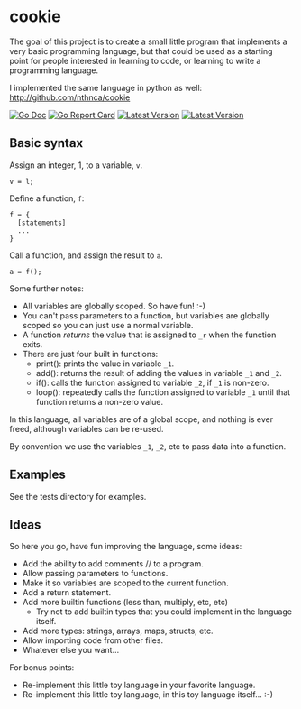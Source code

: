 # cookie

The goal of this project is to create a small little program that implements a very basic
programming language, but that could be used as a starting point for people interested in
learning to code, or learning to write a programming language.

I implemented the same language in python as well: http://github.com/nthnca/cookie


[![Go Doc](https://img.shields.io/badge/godoc-reference-blue.svg?style=flat-square)](http://godoc.org/github.com/nthnca/gocookie)
[![Go Report Card](https://goreportcard.com/badge/github.com/nthnca/gocookie?style=flat-square)](https://goreportcard.com/report/github.com/nthnca/gocookie)
[![Latest Version](https://img.shields.io/github/release/nthnca/gocookie.svg?style=flat-square)](https://github.com/nthnca/gocookie/releases)
[![Latest Version](https://img.shields.io/github/license/nthnca/gocookie.svg?style=flat-square)](https://github.com/nthnca/gocookie/blob/master/LICENSE)


## Basic syntax

Assign an integer, 1, to a variable, `v`.
```
v = l;
```

Define a function, `f`:
```
f = {
  [statements]
  ...
}
```

Call a function, and assign the result to `a`.
```
a = f();
```

Some further notes:
- All variables are globally scoped. So have fun!  :-)
- You can't pass parameters to a function, but variables are globally scoped so you can
  just use a normal variable.
- A function *returns* the value that is assigned to `_r` when the function exits.
- There are just four built in functions:
  - print(): prints the value in variable `_1`.
  - add(): returns the result of adding the values in variable `_1` and `_2`.
  - if(): calls the function assigned to variable `_2`, if `_1` is non-zero.
  - loop(): repeatedly calls the function assigned to variable `_1` until that function
    returns a non-zero value.


In this language, all variables are of a global scope, and nothing is ever freed,
although variables can be re-used.

By convention we use the variables `_1`, `_2`, etc to pass data into a function.


## Examples

See the tests directory for examples.


## Ideas

So here you go, have fun improving the language, some ideas:
- Add the ability to add comments // to a program.
- Allow passing parameters to functions.
- Make it so variables are scoped to the current function.
- Add a return statement.
- Add more builtin functions (less than, multiply, etc, etc)
  - Try not to add builtin types that you could implement in the language itself.
- Add more types: strings, arrays, maps, structs, etc.
- Allow importing code from other files.
- Whatever else you want...

For bonus points:
- Re-implement this little toy language in your favorite language.
- Re-implement this little toy language, in this toy language itself...  :-)
